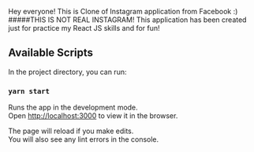 Hey everyone!
This is Clone of Instagram application from Facebook :)
#####THIS IS NOT REAL INSTAGRAM!
This application has been created just for practice my React JS skills and for fun!

## Available Scripts

In the project directory, you can run:

### `yarn start`

Runs the app in the development mode.<br />
Open [http://localhost:3000](http://localhost:3000) to view it in the browser.

The page will reload if you make edits.<br />
You will also see any lint errors in the console.
